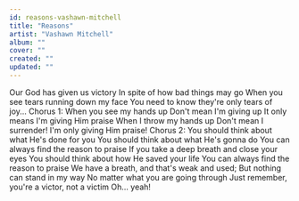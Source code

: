 ```yaml
---
id: reasons-vashawn-mitchell
title: "Reasons"
artist: "Vashawn Mitchell"
album: ""
cover: ""
created: ""
updated: ""
---
```


Our God has given us victory
In spite of how bad things may go
When you see tears running down my face
You need to know they're only tears of joy...
Chorus 1:
When you see my hands up
Don't mean I'm giving up
It only means I'm giving Him praise
When I throw my hands up
Don't mean I surrender!
I'm only giving Him praise!
Chorus 2:
You should think about what He's done for you
You should think about what He's gonna do
You can always find the reason to praise
If you take a deep breath and close your eyes
You should think about how He saved your life
You can always find the reason to praise
We have a breath, and that's weak and used;
But nothing can stand in my way
No matter what you are going through
Just remember, you're a victor, not a victim
Oh... yeah!